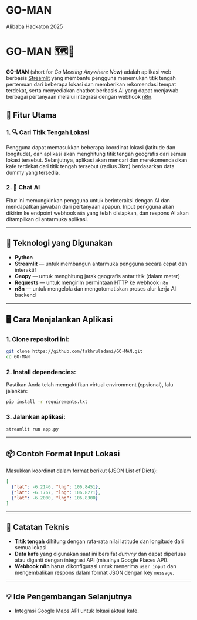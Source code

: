 # GO-MAN
Alibaba Hackaton 2025

# GO-MAN 🗺️🤖

**GO-MAN** (short for *Go Meeting Anywhere Now*) adalah aplikasi web berbasis [Streamlit](https://streamlit.io/) yang membantu pengguna menemukan titik tengah pertemuan dari beberapa lokasi dan memberikan rekomendasi tempat terdekat, serta menyediakan chatbot berbasis AI yang dapat menjawab berbagai pertanyaan melalui integrasi dengan webhook [n8n](https://n8n.io/).

## 🚀 Fitur Utama

### 1. 🔍 Cari Titik Tengah Lokasi
Pengguna dapat memasukkan beberapa koordinat lokasi (latitude dan longitude), dan aplikasi akan menghitung titik tengah geografis dari semua lokasi tersebut. Selanjutnya, aplikasi akan mencari dan merekomendasikan kafe terdekat dari titik tengah tersebut (radius 3km) berdasarkan data dummy yang tersedia.

### 2. 🤖 Chat AI
Fitur ini memungkinkan pengguna untuk berinteraksi dengan AI dan mendapatkan jawaban dari pertanyaan apapun. Input pengguna akan dikirim ke endpoint webhook `n8n` yang telah disiapkan, dan respons AI akan ditampilkan di antarmuka aplikasi.

---

## 🧰 Teknologi yang Digunakan

- **Python**
- **Streamlit** — untuk membangun antarmuka pengguna secara cepat dan interaktif
- **Geopy** — untuk menghitung jarak geografis antar titik (dalam meter)
- **Requests** — untuk mengirim permintaan HTTP ke webhook `n8n`
- **n8n** — untuk mengelola dan mengotomatiskan proses alur kerja AI backend

---

## 🖥️ Cara Menjalankan Aplikasi

### 1. Clone repositori ini:
```bash
git clone https://github.com/fakhruladani/GO-MAN.git
cd GO-MAN
````

### 2. Install dependencies:

Pastikan Anda telah mengaktifkan virtual environment (opsional), lalu jalankan:

```bash
pip install -r requirements.txt
```

### 3. Jalankan aplikasi:

```bash
streamlit run app.py
```

---

## 📦 Contoh Format Input Lokasi

Masukkan koordinat dalam format berikut (JSON List of Dicts):

```json
[
  {"lat": -6.2146, "lng": 106.8451},
  {"lat": -6.1767, "lng": 106.8271},
  {"lat": -6.2000, "lng": 106.8300}
]
```

---

## 🔧 Catatan Teknis

* **Titik tengah** dihitung dengan rata-rata nilai latitude dan longitude dari semua lokasi.
* **Data kafe** yang digunakan saat ini bersifat *dummy* dan dapat diperluas atau diganti dengan integrasi API (misalnya Google Places API).
* **Webhook n8n** harus dikonfigurasi untuk menerima `user_input` dan mengembalikan respons dalam format JSON dengan key `message`.

---

## 💡 Ide Pengembangan Selanjutnya

* Integrasi Google Maps API untuk lokasi aktual kafe.


